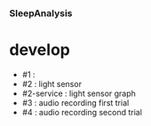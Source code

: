 ### SleepAnalysis

# develop
- #1 : 
- #2 : light sensor
- #2-service : light sensor graph
- #3 : audio recording first trial
- #4 : audio recording second trial
